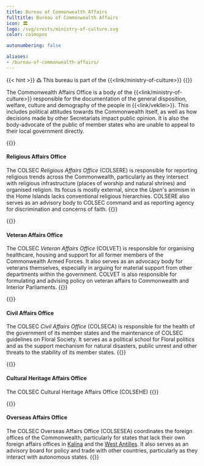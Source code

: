 ```yaml
---
title: Bureau of Commonwealth Affairs
fulltitle: Bureau of Commonwealth Affairs
icon: 🏛️
logo: /svg/crests/ministry-of-culture.svg
color: cosmopos

autonumbering: false

aliases:
- /bureau-of-commonwealth-affairs/
---
```

{{< hint >}}
߷ This bureau is part of the {{<link/ministry-of-culture>}}
{{</hint>}}

The Commonwealth Affairs Office is a body of the {{<link/ministry-of-culture>}} responsible for the documentation of the general disposition, welfare, culture and demography of the people in {{<link/vekllei>}}. This includes political attitudes towards the Commonwealth itself, as well as how decisions made by other Secretariats impact public opinion. It is also the body-advocate of the public of member states who are unable to appeal to their local government directly.

{{<hint panel>}}
#### Religious Affairs Office

The COLSEC *Religious Affairs Office* (COLSERE) is responsible for reporting religious trends across the Commonwealth, particularly as they intersect with religious infrastructure (places of worship and natural shrines) and organised religion. Its focus is mostly external, since the *Upen*'s animism in the Home Islands lacks conventional religious hierarchies. COLSERE also serves as an advisory body to COLSEC command and as reporting agency for discrimination and concerns of faith.
{{</hint>}}

{{<hint panel>}}
#### Veteran Affairs Office

The COLSEC *Veteran Affairs Office* (COLVET) is responsible for organising healthcare, housing and support for all former members of the Commonwealth Armed Forces. It also serves as an advocacy body for veterans themselves, especially in arguing for material support from other departments within the government. COLVET is also responsible for formulating and advising policy on veteran affairs to Commonwealth and Interior Parliaments.
{{</hint>}}

{{<hint panel>}}
#### Civil Affairs Office

The COLSEC *Civil Affairs Office* (COLSECA) is responsible for the health of the government of its member states and the maintenance of COLSEC guidelines on Floral Society. It serves as a political school for Floral politics and as the support mechanism for natural disasters, public unrest and other threats to the stability of its member states.
{{</hint>}}

{{<hint panel>}}
#### Cultural Heritage Affairs Office

The COLSEC Cultural Heritage Affairs Office (COLSEHE)
{{</hint>}}

{{<hint panel>}}
#### Overseas Affairs Office

The COLSEC Overseas Affairs Office (COLSESEA) coordinates the foreign offices of the Commonwealth, particularly for states that lack their own foreign affairs offices in [Kalina](/factbook/landscape/territories/kalina) and the [West Antilles](/factbook/landscape/territories/west). It also serves as an advisory board for policy and trade with other countries, particularly as they interact with autonomous states.
{{</hint>}}